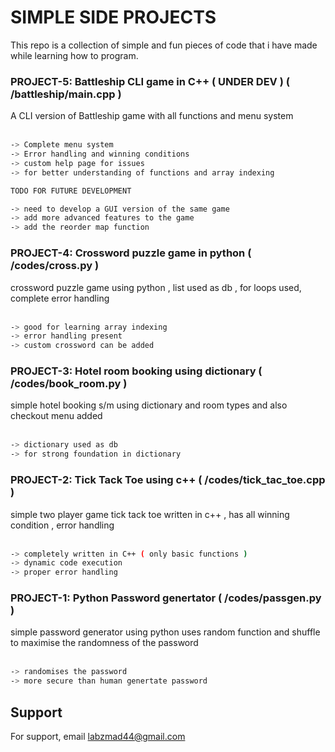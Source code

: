 
<h1> SIMPLE SIDE PROJECTS </h1>
This repo is a collection of simple and fun pieces of code that i have made while learning how to program.



<h3>PROJECT-5: Battleship CLI game in C++ ( UNDER DEV ) ( /battleship/main.cpp )</h3>
A CLI version of Battleship game with all functions and menu system   <br><br>


```bash
-> Complete menu system 
-> Error handling and winning conditions
-> custom help page for issues  
-> for better understanding of functions and array indexing  

TODO FOR FUTURE DEVELOPMENT 

-> need to develop a GUI version of the same game 
-> add more advanced features to the game 
-> add the reorder map function
```

<h3>PROJECT-4: Crossword puzzle game in python  ( /codes/cross.py )</h3>
crossword puzzle game using python , list used as db , for loops used, complete error handling  <br><br>

```bash
-> good for learning array indexing 
-> error handling present 
-> custom crossword can be added
```




<h3>PROJECT-3: Hotel room booking using dictionary ( /codes/book_room.py )</h3>
simple hotel booking s/m using dictionary and room types and also checkout menu added <br><br>

```bash
-> dictionary used as db  
-> for strong foundation in dictionary 
```


<h3>PROJECT-2: Tick Tack Toe using c++ ( /codes/tick_tac_toe.cpp )</h3>
simple two player game tick tack toe written in c++ , has all winning condition , error handling <br><br>

```bash
-> completely written in C++ ( only basic functions )
-> dynamic code execution  
-> proper error handling
```


<h3>PROJECT-1: Python Password genertator ( /codes/passgen.py )</h3>
simple password generator using python uses random function and shuffle to maximise the randomness of the password <br><br>

```bash
-> randomises the password 
-> more secure than human genertate password
```





## Support

For support, email labzmad44@gmail.com 

